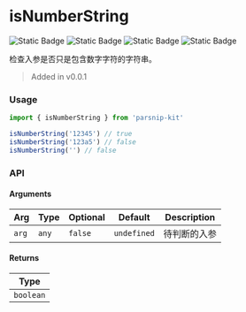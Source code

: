 # isNumberString
![Static Badge](https://img.shields.io/badge/Statement%20Coverage-100.00%-brightgreen) ![Static Badge](https://img.shields.io/badge/Branch%20Coverage-100.00%-brightgreen) ![Static Badge](https://img.shields.io/badge/Function%20Coverage-100.00%-brightgreen) ![Static Badge](https://img.shields.io/badge/Line%20Coverage-100.00%-brightgreen)
      
检查入参是否只是包含数字字符的字符串。

> Added in v0.0.1



### Usage

```ts
import { isNumberString } from 'parsnip-kit'

isNumberString('12345') // true
isNumberString('123a5') // false
isNumberString('') // false
```


### API

#### Arguments

| Arg | Type | Optional | Default | Description |
| --- | --- | --- | --- | --- |
| `arg` | `any` | `false` | `undefined` | 待判断的入参  |

#### Returns

| Type |
| ---  |
| `boolean`  |